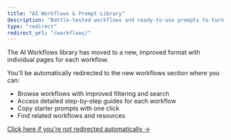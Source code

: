 ```yaml
---
title: "AI Workflows & Prompt Library"
description: "Battle-tested workflows and ready-to-use prompts to turn marketing strategy into consistent execution. Browse, filter, and implement immediately."
type: "redirect"
redirect_url: "/workflows/"
---
```


The AI Workflows library has moved to a new, improved format with individual pages for each workflow.

You'll be automatically redirected to the new workflows section where you can:
- Browse workflows with improved filtering and search
- Access detailed step-by-step guides for each workflow  
- Copy starter prompts with one click
- Find related workflows and resources

[Click here if you're not redirected automatically →](/workflows/)